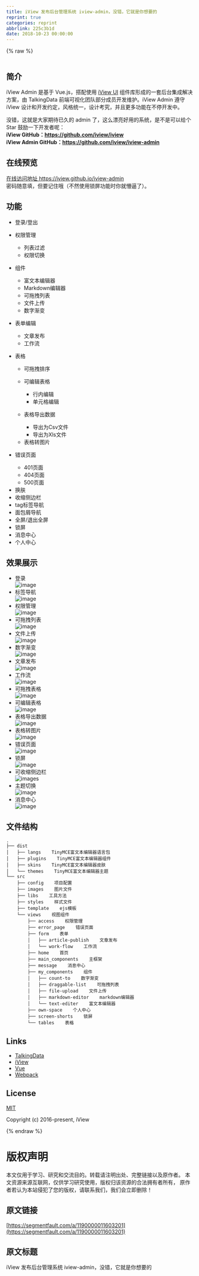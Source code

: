 ```yaml
---
title: iView 发布后台管理系统 iview-admin，没错，它就是你想要的
reprint: true
categories: reprint
abbrlink: 225c3b1d
date: 2018-10-23 00:00:00
---
```


{% raw %}

                    
<p><span class="img-wrap"><img data-src="https://static.alili.tech/img/remote/1460000011603206" src="https://static.alili.tech/img/remote/1460000011603206" alt="" title="" style="cursor: pointer; display: inline;"></span></p>
<h2 id="articleHeader0">简介</h2>
<p>iView Admin 是基于 Vue.js，搭配使用 <a href="https://github.com/iview/iview" rel="nofollow noreferrer" target="_blank">iView UI</a> 组件库形成的一套后台集成解决方案，由 TalkingData 前端可视化团队部分成员开发维护。iView Admin 遵守 iView 设计和开发约定，风格统一，设计考究，并且更多功能在不停开发中。</p>
<p>没错，这就是大家期待已久的 admin 了，这么漂亮好用的系统，是不是可以给个 Star 鼓励一下开发者呢：<br><strong>iView GitHub：<a href="https://github.com/iview/iview" rel="nofollow noreferrer" target="_blank">https://github.com/iview/iview</a></strong><br><strong>iView Admin GitHub：<a href="https://github.com/iview/iview-admin" rel="nofollow noreferrer" target="_blank">https://github.com/iview/iview-admin</a></strong></p>
<h2 id="articleHeader1">在线预览</h2>
<p><a href="https://iview.github.io/iview-admin" rel="nofollow noreferrer" target="_blank">在线访问地址 https://iview.github.io/iview-admin</a><br>密码随意填，但要记住哦（不然使用锁屏功能时你就懵逼了）。</p>
<h2 id="articleHeader2">功能</h2>
<ul>
<li>登录/登出</li>
<li>
<p>权限管理</p>
<ul>
<li>列表过滤</li>
<li>权限切换</li>
</ul>
</li>
<li>
<p>组件</p>
<ul>
<li>富文本编辑器</li>
<li>Markdown编辑器</li>
<li>可拖拽列表</li>
<li>文件上传</li>
<li>数字渐变</li>
</ul>
</li>
<li>
<p>表单编辑</p>
<ul>
<li>文章发布</li>
<li>工作流</li>
</ul>
</li>
<li>
<p>表格</p>
<ul>
<li>可拖拽排序</li>
<li>
<p>可编辑表格</p>
<ul>
<li>行内编辑</li>
<li>单元格编辑</li>
</ul>
</li>
<li>
<p>表格导出数据</p>
<ul>
<li>导出为Csv文件</li>
<li>导出为Xls文件</li>
</ul>
</li>
<li>表格转图片</li>
</ul>
</li>
<li>
<p>错误页面</p>
<ul>
<li>401页面</li>
<li>404页面</li>
<li>500页面</li>
</ul>
</li>
<li>换肤</li>
<li>收缩侧边栏</li>
<li>tag标签导航</li>
<li>面包屑导航</li>
<li>全屏/退出全屏</li>
<li>锁屏</li>
<li>消息中心</li>
<li>个人中心</li>
</ul>
<h2 id="articleHeader3">效果展示</h2>
<ul>
<li>登录<br><span class="img-wrap"><img data-src="https://static.alili.tech/img/remote/1460000011603207?w=1545&amp;h=920" src="https://static.segmentfault.com/v-5bbf1b3b/global/img/squares.svg" alt="image" title="image" style="cursor: pointer;"></span>
</li>
<li>标签导航<br><span class="img-wrap"><img data-src="https://static.alili.tech/img/remote/1460000011603208?w=1545&amp;h=920" src="https://static.segmentfault.com/v-5bbf1b3b/global/img/squares.svg" alt="image" title="image" style="cursor: pointer;"></span>
</li>
<li>权限管理<br><span class="img-wrap"><img data-src="https://static.alili.tech/img/remote/1460000011603209?w=1545&amp;h=920" src="https://static.segmentfault.com/v-5bbf1b3b/global/img/squares.svg" alt="image" title="image" style="cursor: pointer;"></span>
</li>
<li>可拖拽列表<br><span class="img-wrap"><img data-src="https://static.alili.tech/img/remote/1460000011603210?w=1545&amp;h=920" src="https://static.segmentfault.com/v-5bbf1b3b/global/img/squares.svg" alt="image" title="image" style="cursor: pointer;"></span>
</li>
<li>文件上传<br><span class="img-wrap"><img data-src="https://static.alili.tech/img/remote/1460000011603211?w=1545&amp;h=920" src="https://static.segmentfault.com/v-5bbf1b3b/global/img/squares.svg" alt="image" title="image" style="cursor: pointer;"></span>
</li>
<li>数字渐变<br><span class="img-wrap"><img data-src="https://static.alili.tech/img/remote/1460000011603212?w=1545&amp;h=920" src="https://static.segmentfault.com/v-5bbf1b3b/global/img/squares.svg" alt="image" title="image" style="cursor: pointer;"></span>
</li>
<li>文章发布<br><span class="img-wrap"><img data-src="https://static.alili.tech/img/remote/1460000011603213?w=1545&amp;h=920" src="https://static.segmentfault.com/v-5bbf1b3b/global/img/squares.svg" alt="image" title="image" style="cursor: pointer;"></span>
</li>
<li>工作流<br><span class="img-wrap"><img data-src="https://static.alili.tech/img/remote/1460000011603214?w=1545&amp;h=920" src="https://static.segmentfault.com/v-5bbf1b3b/global/img/squares.svg" alt="image" title="image" style="cursor: pointer;"></span>
</li>
<li>可拖拽表格<br><span class="img-wrap"><img data-src="https://static.alili.tech/img/remote/1460000011603215?w=1545&amp;h=920" src="https://static.segmentfault.com/v-5bbf1b3b/global/img/squares.svg" alt="image" title="image" style="cursor: pointer;"></span>
</li>
<li>可编辑表格<br><span class="img-wrap"><img data-src="https://static.alili.tech/img/remote/1460000011603216?w=1545&amp;h=920" src="https://static.alili.tech/img/remote/1460000011603216?w=1545&amp;h=920" alt="image" title="image" style="cursor: pointer; display: inline;"></span>
</li>
<li>表格导出数据<br><span class="img-wrap"><img data-src="https://static.alili.tech/img/remote/1460000011603217?w=1545&amp;h=920" src="https://static.segmentfault.com/v-5bbf1b3b/global/img/squares.svg" alt="image" title="image" style="cursor: pointer;"></span>
</li>
<li>表格转图片<br><span class="img-wrap"><img data-src="https://static.alili.tech/img/remote/1460000011603218?w=1545&amp;h=920" src="https://static.segmentfault.com/v-5bbf1b3b/global/img/squares.svg" alt="image" title="image" style="cursor: pointer;"></span>
</li>
<li>错误页面<br><span class="img-wrap"><img data-src="https://static.alili.tech/img/remote/1460000011603219?w=1545&amp;h=920" src="https://static.segmentfault.com/v-5bbf1b3b/global/img/squares.svg" alt="image" title="image" style="cursor: pointer;"></span>
</li>
<li>锁屏<br><span class="img-wrap"><img data-src="https://static.alili.tech/img/remote/1460000011603220?w=1545&amp;h=920" src="https://static.segmentfault.com/v-5bbf1b3b/global/img/squares.svg" alt="image" title="image" style="cursor: pointer;"></span>
</li>
<li>可收缩侧边栏<br><span class="img-wrap"><img data-src="https://static.alili.tech/img/remote/1460000011603221?w=1545&amp;h=920" src="https://static.segmentfault.com/v-5bbf1b3b/global/img/squares.svg" alt="image" title="image" style="cursor: pointer;"></span>s</li>
<li>主题切换<br><span class="img-wrap"><img data-src="https://static.alili.tech/img/remote/1460000011603222?w=1545&amp;h=920" src="https://static.segmentfault.com/v-5bbf1b3b/global/img/squares.svg" alt="image" title="image" style="cursor: pointer;"></span>
</li>
<li>消息中心<br><span class="img-wrap"><img data-src="https://static.alili.tech/img/remote/1460000011603223?w=1545&amp;h=920" src="https://static.segmentfault.com/v-5bbf1b3b/global/img/squares.svg" alt="image" title="image" style="cursor: pointer;"></span>
</li>
</ul>
<h2 id="articleHeader4">文件结构</h2>
<div class="widget-codetool" style="display:none;">
      <div class="widget-codetool--inner">
      <span class="selectCode code-tool" data-toggle="tooltip" data-placement="top" title="" data-original-title="全选"></span>
      <span type="button" class="copyCode code-tool" data-toggle="tooltip" data-placement="top" data-clipboard-text=".
├── dist
│&nbsp;&nbsp; ├── langs    TinyMCE富文本编辑器语言包
│&nbsp;&nbsp; ├── plugins    TinyMCE富文本编辑器组件
│&nbsp;&nbsp; ├── skins    TinyMCE富文本编辑器皮肤
│&nbsp;&nbsp; └── themes    TinyMCE富文本编辑器主题
└── src
 &nbsp; &nbsp;├── config &nbsp; &nbsp;项目配置
 &nbsp; &nbsp;├── images &nbsp; &nbsp;图片文件
 &nbsp; &nbsp;├── libs &nbsp; &nbsp;工具方法
 &nbsp; &nbsp;├── styles &nbsp; &nbsp;样式文件
 &nbsp; &nbsp;├── template &nbsp; &nbsp;ejs模板
 &nbsp; &nbsp;└── views &nbsp; &nbsp;视图组件
 &nbsp; &nbsp; &nbsp; &nbsp;├── access &nbsp; &nbsp;权限管理
 &nbsp; &nbsp; &nbsp; &nbsp;├── error_page &nbsp; &nbsp;错误页面
 &nbsp; &nbsp; &nbsp; &nbsp;├── form &nbsp; &nbsp;表单
 &nbsp; &nbsp; &nbsp; &nbsp;│&nbsp;&nbsp; ├── article-publish &nbsp; &nbsp;文章发布
 &nbsp; &nbsp; &nbsp; &nbsp;│&nbsp;&nbsp; └── work-flow &nbsp; &nbsp;工作流
 &nbsp; &nbsp; &nbsp; &nbsp;├── home &nbsp; &nbsp;首页
 &nbsp; &nbsp; &nbsp; &nbsp;├── main_components &nbsp; &nbsp;主框架
 &nbsp; &nbsp; &nbsp; &nbsp;├── message &nbsp; &nbsp;消息中心
 &nbsp; &nbsp; &nbsp; &nbsp;├── my_components &nbsp; &nbsp;组件
 &nbsp; &nbsp; &nbsp; &nbsp;│&nbsp;&nbsp; ├── count-to &nbsp; &nbsp;数字渐变
 &nbsp; &nbsp; &nbsp; &nbsp;│&nbsp;&nbsp; ├── draggable-list &nbsp; &nbsp;可拖拽列表
 &nbsp; &nbsp; &nbsp; &nbsp;│&nbsp;&nbsp; ├── file-upload &nbsp; &nbsp;文件上传
 &nbsp; &nbsp; &nbsp; &nbsp;│&nbsp;&nbsp; ├── markdown-editor &nbsp;  markdown编辑器
 &nbsp; &nbsp; &nbsp; &nbsp;│&nbsp;&nbsp; └── text-editer &nbsp; &nbsp;富文本编辑器
 &nbsp; &nbsp; &nbsp; &nbsp;├── own-space &nbsp; &nbsp;个人中心
 &nbsp; &nbsp; &nbsp; &nbsp;├── screen-shorts &nbsp; &nbsp;锁屏
 &nbsp; &nbsp; &nbsp; &nbsp;└── tables &nbsp; &nbsp;表格" title="" data-original-title="复制"></span>
      <span type="button" class="saveToNote code-tool" data-toggle="tooltip" data-placement="top" title="" data-original-title="放进笔记"></span>
      </div>
      </div><pre class="hljs applescript"><code class="shell">.
├── dist
│&nbsp;&nbsp; ├── langs    TinyMCE富文本编辑器语言包
│&nbsp;&nbsp; ├── plugins    TinyMCE富文本编辑器组件
│&nbsp;&nbsp; ├── skins    TinyMCE富文本编辑器皮肤
│&nbsp;&nbsp; └── themes    TinyMCE富文本编辑器主题
└── src
 &nbsp; &nbsp;├── config &nbsp; &nbsp;项目配置
 &nbsp; &nbsp;├── images &nbsp; &nbsp;图片文件
 &nbsp; &nbsp;├── libs &nbsp; &nbsp;工具方法
 &nbsp; &nbsp;├── styles &nbsp; &nbsp;样式文件
 &nbsp; &nbsp;├── template &nbsp; &nbsp;ejs模板
 &nbsp; &nbsp;└── views &nbsp; &nbsp;视图组件
 &nbsp; &nbsp; &nbsp; &nbsp;├── access &nbsp; &nbsp;权限管理
 &nbsp; &nbsp; &nbsp; &nbsp;├── error_page &nbsp; &nbsp;错误页面
 &nbsp; &nbsp; &nbsp; &nbsp;├── form &nbsp; &nbsp;表单
 &nbsp; &nbsp; &nbsp; &nbsp;│&nbsp;&nbsp; ├── article-publish &nbsp; &nbsp;文章发布
 &nbsp; &nbsp; &nbsp; &nbsp;│&nbsp;&nbsp; └── work-flow &nbsp; &nbsp;工作流
 &nbsp; &nbsp; &nbsp; &nbsp;├── home &nbsp; &nbsp;首页
 &nbsp; &nbsp; &nbsp; &nbsp;├── main_components &nbsp; &nbsp;主框架
 &nbsp; &nbsp; &nbsp; &nbsp;├── message &nbsp; &nbsp;消息中心
 &nbsp; &nbsp; &nbsp; &nbsp;├── my_components &nbsp; &nbsp;组件
 &nbsp; &nbsp; &nbsp; &nbsp;│&nbsp;&nbsp; ├── <span class="hljs-built_in">count</span>-<span class="hljs-keyword">to</span> &nbsp; &nbsp;数字渐变
 &nbsp; &nbsp; &nbsp; &nbsp;│&nbsp;&nbsp; ├── draggable-<span class="hljs-built_in">list</span> &nbsp; &nbsp;可拖拽列表
 &nbsp; &nbsp; &nbsp; &nbsp;│&nbsp;&nbsp; ├── <span class="hljs-built_in">file</span>-upload &nbsp; &nbsp;文件上传
 &nbsp; &nbsp; &nbsp; &nbsp;│&nbsp;&nbsp; ├── markdown-editor &nbsp;  markdown编辑器
 &nbsp; &nbsp; &nbsp; &nbsp;│&nbsp;&nbsp; └── <span class="hljs-built_in">text</span>-editer &nbsp; &nbsp;富文本编辑器
 &nbsp; &nbsp; &nbsp; &nbsp;├── own-<span class="hljs-literal">space</span> &nbsp; &nbsp;个人中心
 &nbsp; &nbsp; &nbsp; &nbsp;├── screen-shorts &nbsp; &nbsp;锁屏
 &nbsp; &nbsp; &nbsp; &nbsp;└── tables &nbsp; &nbsp;表格</code></pre>
<h2 id="articleHeader5">Links</h2>
<ul>
<li><a href="https://github.com/TalkingData" rel="nofollow noreferrer" target="_blank">TalkingData</a></li>
<li><a href="https://github.com/iview/iview" rel="nofollow noreferrer" target="_blank">iView</a></li>
<li><a href="https://github.com/vuejs/vue" rel="nofollow noreferrer" target="_blank">Vue</a></li>
<li><a href="https://github.com/webpack/webpack" rel="nofollow noreferrer" target="_blank">Webpack</a></li>
</ul>
<h2 id="articleHeader6">License</h2>
<p><a href="http://opensource.org/licenses/MIT" rel="nofollow noreferrer" target="_blank">MIT</a></p>
<p>Copyright (c) 2016-present, iView</p>

                
{% endraw %}

# 版权声明
本文仅用于学习、研究和交流目的。转载请注明出处、完整链接以及原作者。
本文资源来源互联网，仅供学习研究使用，版权归该资源的合法拥有者所有，
原作者若认为本站侵犯了您的版权，请联系我们，我们会立即删除！

## 原文链接
[https://segmentfault.com/a/1190000011603201](https://segmentfault.com/a/1190000011603201)

## 原文标题
iView 发布后台管理系统 iview-admin，没错，它就是你想要的
